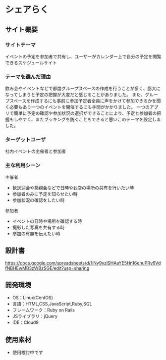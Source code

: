 # シェアらく

## サイト概要
### サイトテーマ
イベントの予定を参加者で共有し、ユーザーがカレンダー上で自分の予定を閲覧できるスケジュールサイト

### テーマを選んだ理由
飲み会やイベントなどで都度グループスペースの作成を行うことが多く、膨大になってしまうと予定の把握が大変だと感じることがありました。
また、グループスペースを作成するにも事前に参加予定者全員に声をかけて参加できるかを聞く必要もあり一つのイベントを開催するにも手間がかかりました。
一つのアプリで簡単に予定の確認や参加状況の選択ができることにより、予定と参加者の把握もしやすく、またブッキングを防ぐこともできると思いこのテーマを設定しました。

### ターゲットユーザ
社内イベントの主催者と参加者

### 主な利用シーン
主催者
- 歓送迎会や懇親会などで日時やお店の場所の共有を行いたい時
- 参加者のみに予定を知らせたい時
- 参加状況の確認をしたい時

参加者
- イベントの日時や場所を確認する時
- 撮影した写真を共有する時
- 参加の有無を伝えたい時

## 設計書
https://docs.google.com/spreadsheets/d/1iNy9yzlSHAaYE5Hn16ehuPRv6VdfNBHEwMB3zWBzSGE/edit?usp=sharing

## 開発環境
- OS：Linux(CentOS)
- 言語：HTML,CSS,JavaScript,Ruby,SQL
- フレームワーク：Ruby on Rails
- JSライブラリ：jQuery
- IDE：Cloud9

## 使用素材
- 使用検討中です